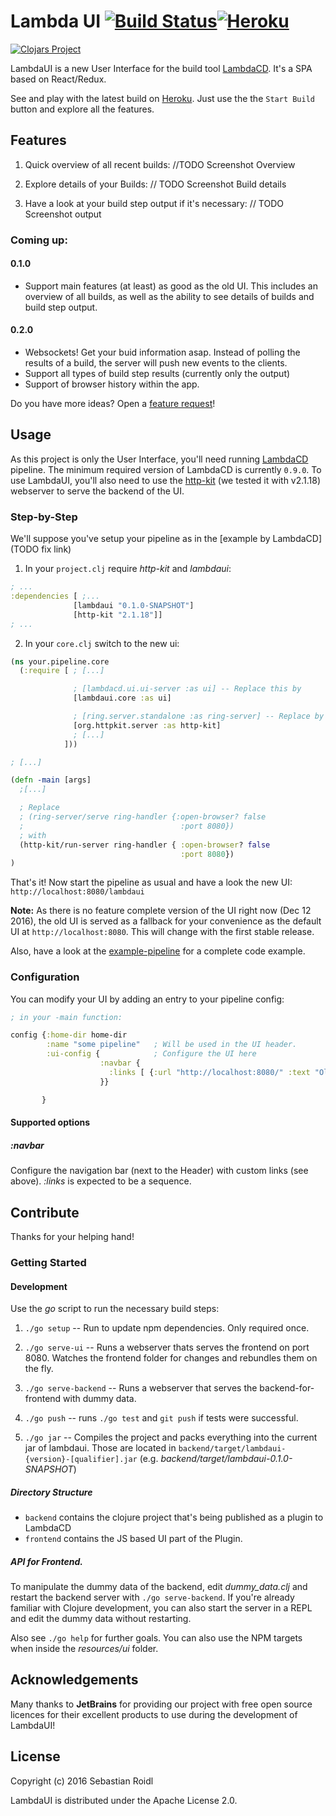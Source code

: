 Lambda UI [![Build Status](https://travis-ci.org/sroidl/lambda-ui.svg?branch=master)](https://travis-ci.org/sroidl/lambda-ui)[![Heroku](https://heroku-badge.herokuapp.com/?app=heroku-badge)](http://lambdaui-snapshot.herokuapp.com/lambdaui)
==========
[![Clojars Project](http://clojars.org/lambdaui/latest-version.svg)](http://clojars.org/lambdaui)

LambdaUI is a new User Interface for the build tool [LambdaCD](https://github.com/flosell/lambdacd). It's a SPA based on React/Redux.

See and play with the latest build on [Heroku](http://lambdaui-snapshot.herokuapp.com/lambdaui). Just use the the `Start Build` button and explore all the features.

## Features
1. Quick overview of all recent builds:
//TODO Screenshot Overview

2. Explore details of your Builds:
// TODO Screenshot Build details

3. Have a look at your build step output if it's necessary:
// TODO Screenshot output

### Coming up:

#### 0.1.0
* Support main features (at least) as good as the old UI. This includes an overview of all builds, as well as the ability to see details of builds and build step output.

#### 0.2.0
* Websockets! Get your buid information asap. Instead of polling the results of a build, the server will push new events to the clients.  
* Support all types of build step results (currently only the output)
* Support of browser history within the app.

Do you have more ideas? Open a [feature request](TODO)!

## Usage
As this project is only the User Interface, you'll need running [LambdaCD](https://github.com/flosell/lambdacd) pipeline. The minimum required version of LambdaCD is currently `0.9.0`. To use LambdaUI, you'll also need to use the [http-kit]() (we tested it with v2.1.18) webserver to serve the backend of the UI.

### Step-by-Step
We'll suppose you've setup your pipeline as in the [example by LambdaCD](TODO fix link)

1. In your `project.clj` require _http-kit_ and _lambdaui_:

``` clojure
; ...
:dependencies [ ;...
              [lambdaui "0.1.0-SNAPSHOT"]
              [http-kit "2.1.18"]]
; ...
```

2. In your `core.clj` switch to the new ui:

``` clojure
(ns your.pipeline.core
  (:require [ ; [...]

              ; [lambdacd.ui.ui-server :as ui] -- Replace this by
              [lambdaui.core :as ui]

              ; [ring.server.standalone :as ring-server] -- Replace by
              [org.httpkit.server :as http-kit]
              ; [...]
            ]))

; [...]

(defn -main [args]
  ;[...]

  ; Replace
  ; (ring-server/serve ring-handler {:open-browser? false
  ;                                   :port 8080})
  ; with
  (http-kit/run-server ring-handler { :open-browser? false
                                      :port 8080})
)


```

That's it! Now start the pipeline as usual and have a look the new UI:
`http://localhost:8080/lambdaui`

__Note:__ As there is no feature complete version of the UI right now (Dec 12 2016), the old UI is served as a fallback for your convenience as the default UI at `http://localhost:8080`. This will change with the first stable release.


Also, have a look at the [example-pipeline]() for a complete code example.

### Configuration

You can modify your UI by adding an entry to your pipeline config:

``` clojure
; in your -main function:

config {:home-dir home-dir
        :name "some pipeline"   ; Will be used in the UI header.
        :ui-config {            ; Configure the UI here
                    :navbar {
                      :links [ {:url "http://localhost:8080/" :text "Old UI"}]
                    }}

       }
```

#### Supported options
##### __:navbar__
Configure the navigation bar (next to the Header) with custom links (see above). _:links_ is expected to be a sequence.














## Contribute

Thanks for your helping hand!

### Getting Started

#### Development
Use the _go_ script to run the necessary build steps:

1. `./go setup` -- Run to update npm dependencies. Only required once.
2. `./go serve-ui` -- Runs a webserver thats serves the frontend on port 8080. Watches the frontend folder for changes and rebundles them on the fly.
3. `./go serve-backend` -- Runs a webserver that serves the backend-for-frontend with dummy data.
4. `./go push` -- runs `./go test` and `git push` if tests were successful.

5. `./go jar` -- Compiles the project and packs everything into the current jar of lambdaui. Those are located in `backend/target/lambdaui-{version}-[qualifier].jar` (e.g. _backend/target/lambdaui-0.1.0-SNAPSHOT_)

##### Directory Structure

* `backend` contains the clojure project that's being published as a plugin to LambdaCD
* `frontend` contains the JS based UI part of the Plugin.

##### API for Frontend.
To manipulate the dummy data of the backend, edit _dummy_data.clj_ and restart the backend server with `./go serve-backend`.
If you're already familiar with Clojure development, you can also start the server in a REPL and edit the dummy data without restarting.

Also see `./go help` for further goals.
You can also use the NPM targets when inside the _resources/ui_ folder.

## Acknowledgements
Many thanks to __JetBrains__ for providing our project with free open source licences for their excellent products to use during the development of LambdaUI!

## License
Copyright (c) 2016 Sebastian Roidl

LambdaUI is distributed under the Apache License 2.0.
